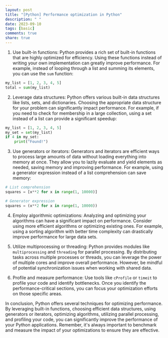```yaml
---
layout: post
title: "[Python] Performance optimization in Python"
description: " "
date: 2023-09-10
tags: [basic]
comments: true
share: true
---
```


1. Use built-in functions: Python provides a rich set of built-in functions that are highly optimized for efficiency. Using these functions instead of writing your own implementation can greatly improve performance. For example, instead of looping through a list and summing its elements, you can use the `sum` function:

```python
my_list = [1, 2, 3, 4, 5]
total = sum(my_list)
```

2. Leverage data structures: Python offers various built-in data structures like lists, sets, and dictionaries. Choosing the appropriate data structure for your problem can significantly impact performance. For example, if you need to check for membership in a large collection, using a set instead of a list can provide a significant speedup:

```python
my_list = [1, 2, 3, 4, 5]
my_set = set(my_list)
if 4 in my_set:
    print("Found!")
```

3. Use generators or iterators: Generators and iterators are efficient ways to process large amounts of data without loading everything into memory at once. They allow you to lazily evaluate and yield elements as needed, saving memory and improving performance. For example, using a generator expression instead of a list comprehension can save memory:

```python
# List comprehension
squares = [x**2 for x in range(1, 10000)]

# Generator expression
squares = (x**2 for x in range(1, 10000))
```

4. Employ algorithmic optimizations: Analyzing and optimizing your algorithms can have a significant impact on performance. Consider using more efficient algorithms or optimizing existing ones. For example, using a sorting algorithm with better time complexity can drastically improve performance for large data sets.

5. Utilize multiprocessing or threading: Python provides modules like `multiprocessing` and `threading` for parallel processing. By distributing tasks across multiple processes or threads, you can leverage the power of multiple cores and improve overall performance. However, be mindful of potential synchronization issues when working with shared data.

6. Profile and measure performance: Use tools like `cProfile` or `timeit` to profile your code and identify bottlenecks. Once you identify the performance-critical sections, you can focus your optimization efforts on those specific areas.

In conclusion, Python offers several techniques for optimizing performance. By leveraging built-in functions, choosing efficient data structures, using generators or iterators, optimizing algorithms, utilizing parallel processing, and profiling your code, you can significantly improve the performance of your Python applications. Remember, it's always important to benchmark and measure the impact of your optimizations to ensure they are effective.